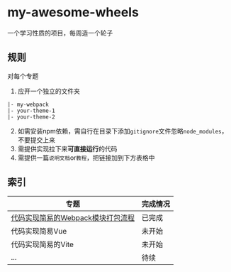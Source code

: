 # my-awesome-wheels

一个学习性质的项目，每周造一个轮子

## 规则

对每个专题

1. 应开一个独立的文件夹
```
|- my-webpack
|- your-theme-1
|- your-theme-2
```
2. 如需安装npm依赖，需自行在目录下添加`gitignore`文件忽略`node_modules`，不要提交上来
3. 需提供实现拉下来**可直接运行**的代码
4. 需提供一篇`说明文档`or`教程`，把链接加到下方表格中

## 索引

| 专题| 完成情况 |
| --- | --- |
| [代码实现简易的Webpack模块打包流程](./my-webpack/doc.md) | 已完成 |
| 代码实现简易Vue | 未开始 |
| 代码实现简易的Vite | 未开始 |
| ... | 待续 |
